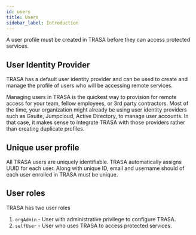 ```yaml
---
id: users
title: Users
sidebar_label: Introduction
---
```


A user profile must be created in TRASA before they can access protected services.

## User Identity Provider

TRASA has a default user identity provider and can be used to create and manage the profile of users who will be accessing remote services.

Managing users in TRASA is the quickest way to provision for remote access for your team, fellow employees, or 3rd party contractors. Most of the time, your organization might already be using user identity providers such as Gsuite, Jumpcloud, Active Directory, to manage user accounts. In that case, it makes sense to integrate TRASA with those providers rather than creating duplicate profiles.

## Unique user profile

All TRASA users are uniquely identifiable. TRASA automatically assigns UUID for each user. Along with unique ID, email and username should of each user enrolled in TRASA must be unique.


## User roles
TRASA has two user roles
1. `orgAdmin` - User with administrative privilege to configure TRASA.
2. `selfUser` - User who uses TRASA to access protected services.

